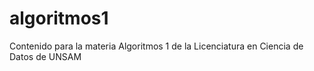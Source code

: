 # algoritmos1
Contenido para la materia Algoritmos 1 de la Licenciatura en Ciencia de Datos de UNSAM
